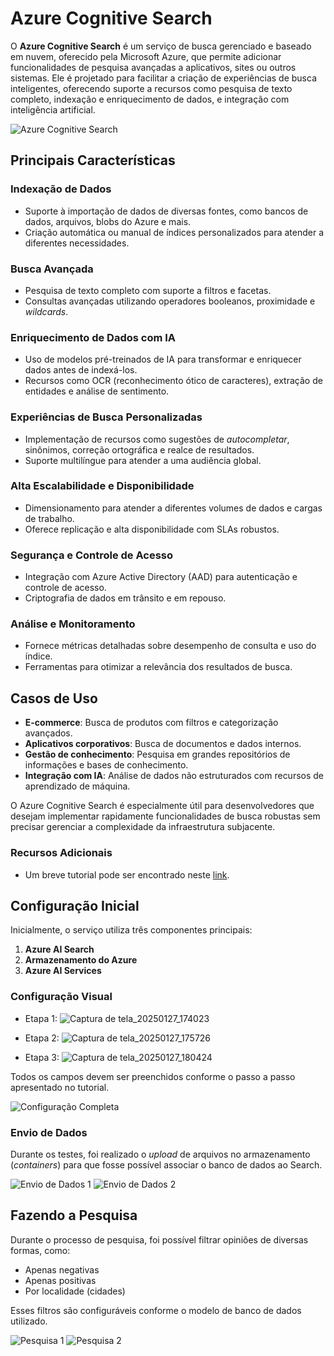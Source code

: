 # Azure Cognitive Search

O **Azure Cognitive Search** é um serviço de busca gerenciado e baseado em nuvem, oferecido pela Microsoft Azure, que permite adicionar funcionalidades de pesquisa avançadas a aplicativos, sites ou outros sistemas. Ele é projetado para facilitar a criação de experiências de busca inteligentes, oferecendo suporte a recursos como pesquisa de texto completo, indexação e enriquecimento de dados, e integração com inteligência artificial.

![Azure Cognitive Search](https://github.com/user-attachments/assets/d8e3527d-a58a-42dd-9c40-472032ada11b)

## Principais Características

### Indexação de Dados
- Suporte à importação de dados de diversas fontes, como bancos de dados, arquivos, blobs do Azure e mais.
- Criação automática ou manual de índices personalizados para atender a diferentes necessidades.

### Busca Avançada
- Pesquisa de texto completo com suporte a filtros e facetas.
- Consultas avançadas utilizando operadores booleanos, proximidade e *wildcards*.

### Enriquecimento de Dados com IA
- Uso de modelos pré-treinados de IA para transformar e enriquecer dados antes de indexá-los.
- Recursos como OCR (reconhecimento ótico de caracteres), extração de entidades e análise de sentimento.

### Experiências de Busca Personalizadas
- Implementação de recursos como sugestões de *autocompletar*, sinônimos, correção ortográfica e realce de resultados.
- Suporte multilíngue para atender a uma audiência global.

### Alta Escalabilidade e Disponibilidade
- Dimensionamento para atender a diferentes volumes de dados e cargas de trabalho.
- Oferece replicação e alta disponibilidade com SLAs robustos.

### Segurança e Controle de Acesso
- Integração com Azure Active Directory (AAD) para autenticação e controle de acesso.
- Criptografia de dados em trânsito e em repouso.

### Análise e Monitoramento
- Fornece métricas detalhadas sobre desempenho de consulta e uso do índice.
- Ferramentas para otimizar a relevância dos resultados de busca.

## Casos de Uso

- **E-commerce**: Busca de produtos com filtros e categorização avançados.
- **Aplicativos corporativos**: Busca de documentos e dados internos.
- **Gestão de conhecimento**: Pesquisa em grandes repositórios de informações e bases de conhecimento.
- **Integração com IA**: Análise de dados não estruturados com recursos de aprendizado de máquina.

O Azure Cognitive Search é especialmente útil para desenvolvedores que desejam implementar rapidamente funcionalidades de busca robustas sem precisar gerenciar a complexidade da infraestrutura subjacente.

### Recursos Adicionais
- Um breve tutorial pode ser encontrado neste [link](https://microsoftlearning.github.io/mslearn-ai-fundamentals/Instructions/Labs/11-ai-search.html#learn-more).

## Configuração Inicial
Inicialmente, o serviço utiliza três componentes principais:
1. **Azure AI Search**
2. **Armazenamento do Azure**
3. **Azure AI Services**

### Configuração Visual
- Etapa 1:
 ![Captura de tela_20250127_174023](https://github.com/user-attachments/assets/fae8f5b1-a487-4ebd-85ae-b4033fb6ea14)

- Etapa 2:
  ![Captura de tela_20250127_175726](https://github.com/user-attachments/assets/d28572bf-9b66-4ecc-99d6-f6f609b18fe2)
- Etapa 3:
  ![Captura de tela_20250127_180424](https://github.com/user-attachments/assets/fab6dd68-65f4-4dc7-8e7e-af88ce6940ea)


Todos os campos devem ser preenchidos conforme o passo a passo apresentado no tutorial.

![Configuração Completa](https://github.com/user-attachments/assets/39656cf6-2e77-4ba8-be9c-9bfeb587735e)

### Envio de Dados
Durante os testes, foi realizado o *upload* de arquivos no armazenamento (*containers*) para que fosse possível associar o banco de dados ao Search.

![Envio de Dados 1](https://github.com/user-attachments/assets/9780b069-95ca-4fe2-8994-9e4a653b7acb)
![Envio de Dados 2](https://github.com/user-attachments/assets/8555e74f-cc52-47f5-8f0f-8a0177419b49)

## Fazendo a Pesquisa

Durante o processo de pesquisa, foi possível filtrar opiniões de diversas formas, como:
- Apenas negativas
- Apenas positivas
- Por localidade (cidades)

Esses filtros são configuráveis conforme o modelo de banco de dados utilizado.

![Pesquisa 1](https://github.com/user-attachments/assets/00b787a1-5791-48e4-809f-689e0646760a)
![Pesquisa 2](https://github.com/user-attachments/assets/27fd7504-cde7-49d5-86cc-a72223559190)

